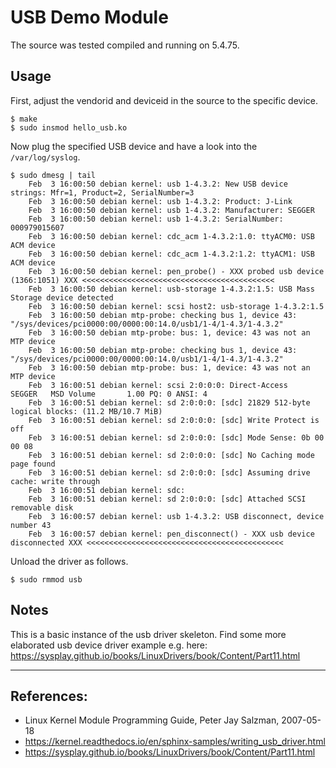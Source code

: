 # USB Demo Module

The source was tested compiled and running on 5.4.75.  


## Usage

First, adjust the vendorid and deviceid in the source to the specific device.  

```
$ make
$ sudo insmod hello_usb.ko
```

Now plug the specified USB device and have a look into the ``/var/log/syslog``.  

```
$ sudo dmesg | tail
    Feb  3 16:00:50 debian kernel: usb 1-4.3.2: New USB device strings: Mfr=1, Product=2, SerialNumber=3
    Feb  3 16:00:50 debian kernel: usb 1-4.3.2: Product: J-Link
    Feb  3 16:00:50 debian kernel: usb 1-4.3.2: Manufacturer: SEGGER
    Feb  3 16:00:50 debian kernel: usb 1-4.3.2: SerialNumber: 000979015607
    Feb  3 16:00:50 debian kernel: cdc_acm 1-4.3.2:1.0: ttyACM0: USB ACM device
    Feb  3 16:00:50 debian kernel: cdc_acm 1-4.3.2:1.2: ttyACM1: USB ACM device
    Feb  3 16:00:50 debian kernel: pen_probe() - XXX probed usb device (1366:1051) XXX <<<<<<<<<<<<<<<<<<<<<<<<<<<<<<<<<<<<<<<<<<<
    Feb  3 16:00:50 debian kernel: usb-storage 1-4.3.2:1.5: USB Mass Storage device detected
    Feb  3 16:00:50 debian kernel: scsi host2: usb-storage 1-4.3.2:1.5
    Feb  3 16:00:50 debian mtp-probe: checking bus 1, device 43: "/sys/devices/pci0000:00/0000:00:14.0/usb1/1-4/1-4.3/1-4.3.2"
    Feb  3 16:00:50 debian mtp-probe: bus: 1, device: 43 was not an MTP device
    Feb  3 16:00:50 debian mtp-probe: checking bus 1, device 43: "/sys/devices/pci0000:00/0000:00:14.0/usb1/1-4/1-4.3/1-4.3.2"
    Feb  3 16:00:50 debian mtp-probe: bus: 1, device: 43 was not an MTP device
    Feb  3 16:00:51 debian kernel: scsi 2:0:0:0: Direct-Access     SEGGER   MSD Volume       1.00 PQ: 0 ANSI: 4
    Feb  3 16:00:51 debian kernel: sd 2:0:0:0: [sdc] 21829 512-byte logical blocks: (11.2 MB/10.7 MiB)
    Feb  3 16:00:51 debian kernel: sd 2:0:0:0: [sdc] Write Protect is off
    Feb  3 16:00:51 debian kernel: sd 2:0:0:0: [sdc] Mode Sense: 0b 00 00 08
    Feb  3 16:00:51 debian kernel: sd 2:0:0:0: [sdc] No Caching mode page found
    Feb  3 16:00:51 debian kernel: sd 2:0:0:0: [sdc] Assuming drive cache: write through
    Feb  3 16:00:51 debian kernel: sdc:
    Feb  3 16:00:51 debian kernel: sd 2:0:0:0: [sdc] Attached SCSI removable disk
    Feb  3 16:00:57 debian kernel: usb 1-4.3.2: USB disconnect, device number 43
    Feb  3 16:00:57 debian kernel: pen_disconnect() - XXX usb device disconnected XXX <<<<<<<<<<<<<<<<<<<<<<<<<<<<<<<<<<<<<<<<<<<<
```

Unload the driver as follows.  

```
$ sudo rmmod usb
```


## Notes

This is a basic instance of the usb driver skeleton. Find some more elaborated usb device driver example e.g. here:  
https://sysplay.github.io/books/LinuxDrivers/book/Content/Part11.html


---

## References:

 * Linux Kernel Module Programming Guide, Peter Jay Salzman, 2007-05-18
 * https://kernel.readthedocs.io/en/sphinx-samples/writing_usb_driver.html
 * https://sysplay.github.io/books/LinuxDrivers/book/Content/Part11.html
